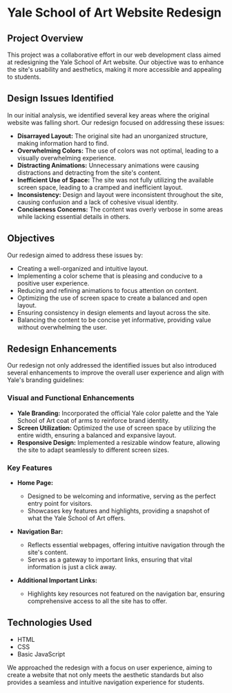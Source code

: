 # Yale School of Art Website Redesign

## Project Overview
This project was a collaborative effort in our web development class aimed at redesigning the Yale School of Art website. Our objective was to enhance the site's usability and aesthetics, making it more accessible and appealing to students.

## Design Issues Identified
In our initial analysis, we identified several key areas where the original website was falling short. Our redesign focused on addressing these issues:

- **Disarrayed Layout:** The original site had an unorganized structure, making information hard to find.
- **Overwhelming Colors:** The use of colors was not optimal, leading to a visually overwhelming experience.
- **Distracting Animations:** Unnecessary animations were causing distractions and detracting from the site's content.
- **Inefficient Use of Space:** The site was not fully utilizing the available screen space, leading to a cramped and inefficient layout.
- **Inconsistency:** Design and layout were inconsistent throughout the site, causing confusion and a lack of cohesive visual identity.
- **Conciseness Concerns:** The content was overly verbose in some areas while lacking essential details in others.

## Objectives
Our redesign aimed to address these issues by:
- Creating a well-organized and intuitive layout.
- Implementing a color scheme that is pleasing and conducive to a positive user experience.
- Reducing and refining animations to focus attention on content.
- Optimizing the use of screen space to create a balanced and open layout.
- Ensuring consistency in design elements and layout across the site.
- Balancing the content to be concise yet informative, providing value without overwhelming the user.
  
## Redesign Enhancements
Our redesign not only addressed the identified issues but also introduced several enhancements to improve the overall user experience and align with Yale's branding guidelines:

### Visual and Functional Enhancements
- **Yale Branding:** Incorporated the official Yale color palette and the Yale School of Art coat of arms to reinforce brand identity.
- **Screen Utilization:** Optimized the use of screen space by utilizing the entire width, ensuring a balanced and expansive layout.
- **Responsive Design:** Implemented a resizable window feature, allowing the site to adapt seamlessly to different screen sizes.

### Key Features
- **Home Page:**
  - Designed to be welcoming and informative, serving as the perfect entry point for visitors.
  - Showcases key features and highlights, providing a snapshot of what the Yale School of Art offers.

- **Navigation Bar:**
  - Reflects essential webpages, offering intuitive navigation through the site's content.
  - Serves as a gateway to important links, ensuring that vital information is just a click away.

- **Additional Important Links:**
  - Highlights key resources not featured on the navigation bar, ensuring comprehensive access to all the site has to offer.


## Technologies Used
- HTML
- CSS
- Basic JavaScript

We approached the redesign with a focus on user experience, aiming to create a website that not only meets the aesthetic standards but also provides a seamless and intuitive navigation experience for students.

